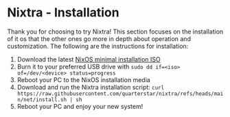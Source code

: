 # Nixtra - Installation

Thank you for choosing to try Nixtra! This section focuses on the installation of it os that the other ones go more in depth about operation and customization. The following are the instructions for installation:

1. Download the latest [NixOS minimal installation ISO](https://channels.nixos.org/nixos-24.11/latest-nixos-minimal-x86_64-linux.iso)
1. Burn it to your preferred USB drive with `sudo dd if=<iso> of=/dev/<device> status=progress`
1. Reboot your PC to the NixOS installation media
1. Download and run the Nixtra installation script: `curl https://raw.githubusercontent.com/quarterstar/nixtra/refs/heads/main/net/install.sh | sh`
1. Reboot your PC and enjoy your new system!
